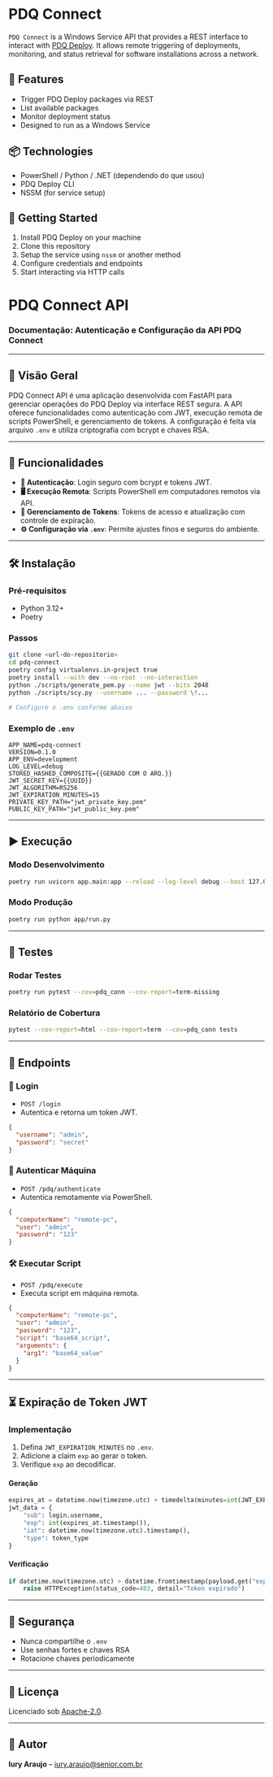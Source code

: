 # PDQ Connect

`PDQ Connect` is a Windows Service API that provides a REST interface to interact with [PDQ Deploy](https://www.pdq.com/pdq-deploy-and-inventory/). It allows remote triggering of deployments, monitoring, and status retrieval for software installations across a network.

## 🔧 Features

- Trigger PDQ Deploy packages via REST
- List available packages
- Monitor deployment status
- Designed to run as a Windows Service

## 📦 Technologies

- PowerShell / Python / .NET (dependendo do que usou)
- PDQ Deploy CLI
- NSSM (for service setup)

## 🚀 Getting Started

1. Install PDQ Deploy on your machine
2. Clone this repository
3. Setup the service using `nssm` or another method
4. Configure credentials and endpoints
5. Start interacting via HTTP calls

# PDQ Connect API

### Documentação: Autenticação e Configuração da API PDQ Connect

---

## 📘 Visão Geral

PDQ Connect API é uma aplicação desenvolvida com FastAPI para gerenciar operações do PDQ Deploy via interface REST segura. A API oferece funcionalidades como autenticação com JWT, execução remota de scripts PowerShell, e gerenciamento de tokens. A configuração é feita via arquivo `.env` e utiliza criptografia com bcrypt e chaves RSA.

---

## 🚀 Funcionalidades

- **🔐 Autenticação**: Login seguro com bcrypt e tokens JWT.
- **🖥️ Execução Remota**: Scripts PowerShell em computadores remotos via API.
- **🔁 Gerenciamento de Tokens**: Tokens de acesso e atualização com controle de expiração.
- **⚙️ Configuração via `.env`**: Permite ajustes finos e seguros do ambiente.

---

## 🛠️ Instalação

### Pré-requisitos

- Python 3.12+
- Poetry

### Passos

```bash
git clone <url-do-repositorio>
cd pdq-connect
poetry config virtualenvs.in-project true
poetry install --with dev --no-root --no-interaction
python ./scripts/generate_pem.py --name jwt --bits 2048
python ./scripts/scy.py --username ... --password \!...

# Configure o .env conforme abaixo
```

### Exemplo de `.env`

```dotenv
APP_NAME=pdq-connect
VERSION=0.1.0
APP_ENV=development
LOG_LEVEL=debug
STORED_HASHED_COMPOSITE={{GERADO COM O ARQ.}}
JWT_SECRET_KEY={{UUID}}
JWT_ALGORITHM=RS256
JWT_EXPIRATION_MINUTES=15
PRIVATE_KEY_PATH="jwt_private_key.pem"
PUBLIC_KEY_PATH="jwt_public_key.pem"
```

---

## ▶️ Execução

### Modo Desenvolvimento

```bash
poetry run uvicorn app.main:app --reload --log-level debug --host 127.0.0.1 --port 8081
```

### Modo Produção

```bash
poetry run python app/run.py
```

---

## 🧪 Testes

### Rodar Testes

```bash
poetry run pytest --cov=pdq_conn --cov-report=term-missing
```

### Relatório de Cobertura

```bash
pytest --cov-report=html --cov-report=term --cov=pdq_conn tests
```

---

## 📡 Endpoints

### 🔑 Login

- `POST /login`
- Autentica e retorna um token JWT.

```json
{
  "username": "admin",
  "password": "secret"
}
```

### 🔐 Autenticar Máquina

- `POST /pdq/authenticate`
- Autentica remotamente via PowerShell.

```json
{
  "computerName": "remote-pc",
  "user": "admin",
  "password": "123"
}
```

### 🛠️ Executar Script

- `POST /pdq/execute`
- Executa script em máquina remota.

```json
{
  "computerName": "remote-pc",
  "user": "admin",
  "password": "123",
  "script": "base64_script",
  "arguments": {
    "arg1": "base64_value"
  }
}
```

---

## ⏳ Expiração de Token JWT

### Implementação

1. Defina `JWT_EXPIRATION_MINUTES` no `.env`.
2. Adicione a claim `exp` ao gerar o token.
3. Verifique `exp` ao decodificar.

#### Geração

```python
expires_at = datetime.now(timezone.utc) + timedelta(minutes=int(JWT_EXPIRATION_MINUTES))
jwt_data = {
    "sub": login.username,
    "exp": int(expires_at.timestamp()),
    "iat": datetime.now(timezone.utc).timestamp(),
    "type": token_type
}
```

#### Verificação

```python
if datetime.now(timezone.utc) > datetime.fromtimestamp(payload.get("exp", 0), timezone.utc):
    raise HTTPException(status_code=403, detail="Token expirado")
```

---

## 🔐 Segurança

- Nunca compartilhe o `.env`
- Use senhas fortes e chaves RSA
- Rotacione chaves periodicamente

---

## 📄 Licença

Licenciado sob [Apache-2.0](LICENSE).

---

## 👤 Autor

**Iury Araujo** – [iury.araujo@senior.com.br](mailto:iury.araujo@senior.com.br)
